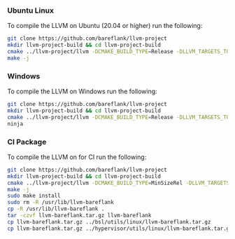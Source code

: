 ### **Ubuntu Linux**
To compile the LLVM on Ubuntu (20.04 or higher) run the following:
```bash
git clone https://github.com/bareflank/llvm-project
mkdir llvm-project-build && cd llvm-project-build
cmake ../llvm-project/llvm -DCMAKE_BUILD_TYPE=Release -DLLVM_TARGETS_TO_BUILD="X86" -DLLVM_ENABLE_PROJECTS="clang;clang-tools-extra;lld" -DLLVM_INCLUDE_TESTS=OFF -DLLVM_INCLUDE_EXAMPLES=OFF -DLLVM_INCLUDE_DOCS=OFF
make -j
```

### **Windows**
To compile the LLVM on Windows run the following:
```bash
git clone https://github.com/bareflank/llvm-project
mkdir llvm-project-build && cd llvm-project-build
cmake ../llvm-project/llvm -DCMAKE_BUILD_TYPE=Release -DLLVM_TARGETS_TO_BUILD="X86" -DLLVM_ENABLE_PROJECTS="clang;clang-tools-extra;lld" -DLLVM_INCLUDE_TESTS=OFF -DLLVM_INCLUDE_EXAMPLES=OFF -DLLVM_INCLUDE_DOCS=OFF -Thost=x64
ninja
```

### **CI Package**
To compile the LLVM on for CI run the following:
```bash
git clone https://github.com/bareflank/llvm-project
mkdir llvm-project-build && cd llvm-project-build
cmake ../llvm-project/llvm -DCMAKE_BUILD_TYPE=MinSizeRel -DLLVM_TARGETS_TO_BUILD="X86" -DLLVM_ENABLE_PROJECTS="clang;clang-tools-extra;lld" -DLLVM_INCLUDE_TESTS=OFF -DLLVM_INCLUDE_EXAMPLES=OFF -DLLVM_INCLUDE_DOCS=OFF -DCMAKE_INSTALL_PREFIX=/usr/lib/llvm-bareflank -DLLVM_INSTALL_TOOLCHAIN_ONLY=ON -DLLVM_BUILD_LLVM_DYLIB=ON -DLLVM_LINK_LLVM_DYLIB=ON
make -j
sudo make install
sudo rm -R /usr/lib/llvm-bareflank
cp -R /usr/lib/llvm-bareflank .
tar -czvf llvm-bareflank.tar.gz llvm-bareflank
cp llvm-bareflank.tar.gz ../bsl/utils/linux/llvm-bareflank.tar.gz
cp llvm-bareflank.tar.gz ../hypervisor/utils/linux/llvm-bareflank.tar.gz
```

